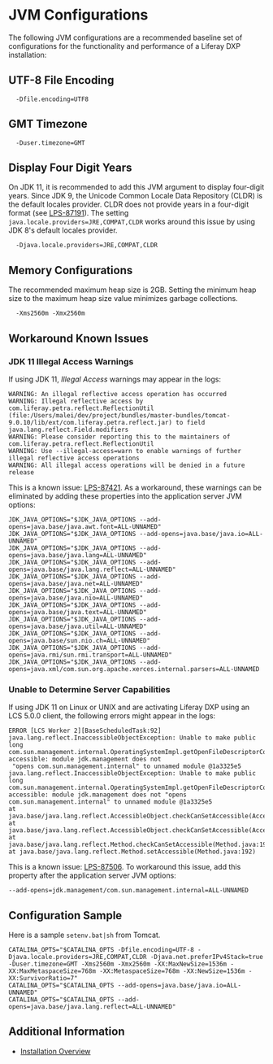 # JVM Configurations

The following JVM configurations are a recommended baseline set of configurations for the functionality and performance of a Liferay DXP installation:

## UTF-8 File Encoding

```properties
  -Dfile.encoding=UTF8
```

## GMT Timezone

```properties
  -Duser.timezone=GMT
```

## Display Four Digit Years

On JDK 11, it is recommended to add this JVM argument to display four-digit years. Since JDK 9, the Unicode Common Locale Data Repository (CLDR) is the default locales provider. CLDR does not provide years in a four-digit format (see [LPS-87191](https://issues.liferay.com/browse/LPS-87191)). The setting `java.locale.providers=JRE,COMPAT,CLDR` works around this issue by using JDK 8's default locales provider.

```properties
  -Djava.locale.providers=JRE,COMPAT,CLDR
```

## Memory Configurations

The recommended maximum heap size is 2GB. Setting the minimum heap size to the maximum heap size value minimizes garbage collections.

```properties
  -Xms2560m -Xmx2560m
```

## Workaround Known Issues

### JDK 11 Illegal Access Warnings

If using JDK 11, _Illegal Access_ warnings may appear in the logs:

```message
WARNING: An illegal reflective access operation has occurred
WARNING: Illegal reflective access by com.liferay.petra.reflect.ReflectionUtil (file:/Users/malei/dev/project/bundles/master-bundles/tomcat-9.0.10/lib/ext/com.liferay.petra.reflect.jar) to field java.lang.reflect.Field.modifiers
WARNING: Please consider reporting this to the maintainers of com.liferay.petra.reflect.ReflectionUtil
WARNING: Use --illegal-access=warn to enable warnings of further illegal reflective access operations
WARNING: All illegal access operations will be denied in a future release
```

This is a known issue: [LPS-87421](https://issues.liferay.com/browse/LPS-87421). As a workaround, these warnings can be eliminated by adding these properties into the application server JVM options:

```properties
JDK_JAVA_OPTIONS="$JDK_JAVA_OPTIONS --add-opens=java.base/java.awt.font=ALL-UNNAMED"
JDK_JAVA_OPTIONS="$JDK_JAVA_OPTIONS --add-opens=java.base/java.io=ALL-UNNAMED"
JDK_JAVA_OPTIONS="$JDK_JAVA_OPTIONS --add-opens=java.base/java.lang=ALL-UNNAMED"
JDK_JAVA_OPTIONS="$JDK_JAVA_OPTIONS --add-opens=java.base/java.lang.reflect=ALL-UNNAMED"
JDK_JAVA_OPTIONS="$JDK_JAVA_OPTIONS --add-opens=java.base/java.net=ALL-UNNAMED"
JDK_JAVA_OPTIONS="$JDK_JAVA_OPTIONS --add-opens=java.base/java.nio=ALL-UNNAMED"
JDK_JAVA_OPTIONS="$JDK_JAVA_OPTIONS --add-opens=java.base/java.text=ALL-UNNAMED"
JDK_JAVA_OPTIONS="$JDK_JAVA_OPTIONS --add-opens=java.base/java.util=ALL-UNNAMED"
JDK_JAVA_OPTIONS="$JDK_JAVA_OPTIONS --add-opens=java.base/sun.nio.ch=ALL-UNNAMED"
JDK_JAVA_OPTIONS="$JDK_JAVA_OPTIONS --add-opens=java.rmi/sun.rmi.transport=ALL-UNNAMED"
JDK_JAVA_OPTIONS="$JDK_JAVA_OPTIONS --add-opens=java.xml/com.sun.org.apache.xerces.internal.parsers=ALL-UNNAMED
```

### Unable to Determine Server Capabilities

If using JDK 11 on Linux or UNIX and are activating Liferay DXP using an LCS 5.0.0 client, the following errors might appear in the logs:

```properties
ERROR [LCS Worker 2][BaseScheduledTask:92] java.lang.reflect.InaccessibleObjectException: Unable to make public long com.sun.management.internal.OperatingSystemImpl.getOpenFileDescriptorCount() accessible: module jdk.management does not
 "opens com.sun.management.internal" to unnamed module @1a3325e5
java.lang.reflect.InaccessibleObjectException: Unable to make public long com.sun.management.internal.OperatingSystemImpl.getOpenFileDescriptorCount() accessible: module jdk.management does not "opens com.sun.management.internal" to unnamed module @1a3325e5
at java.base/java.lang.reflect.AccessibleObject.checkCanSetAccessible(AccessibleObject.java:
at java.base/java.lang.reflect.AccessibleObject.checkCanSetAccessible(AccessibleObject.java:
at java.base/java.lang.reflect.Method.checkCanSetAccessible(Method.java:198)
at java.base/java.lang.reflect.Method.setAccessible(Method.java:192)
```

This is a known issue: [LPS-87506](https://issues.liferay.com/browse/LPS-87506). To workaround this issue, add this property after the application server JVM options:

```properties
--add-opens=jdk.management/com.sun.management.internal=ALL-UNNAMED
```

## Configuration Sample

Here is a sample `setenv.bat|sh` from Tomcat.

```properties
CATALINA_OPTS="$CATALINA_OPTS -Dfile.encoding=UTF-8 -Djava.locale.providers=JRE,COMPAT,CLDR -Djava.net.preferIPv4Stack=true -Duser.timezone=GMT -Xms2560m -Xmx2560m -XX:MaxNewSize=1536m -XX:MaxMetaspaceSize=768m -XX:MetaspaceSize=768m -XX:NewSize=1536m -XX:SurvivorRatio=7"
CATALINA_OPTS="$CATALINA_OPTS --add-opens=java.base/java.io=ALL-UNNAMED"
CATALINA_OPTS="$CATALINA_OPTS --add-opens=java.base/java.lang.reflect=ALL-UNNAMED"
```

## Additional Information

* [Installation Overview](./installation-overview.md)
